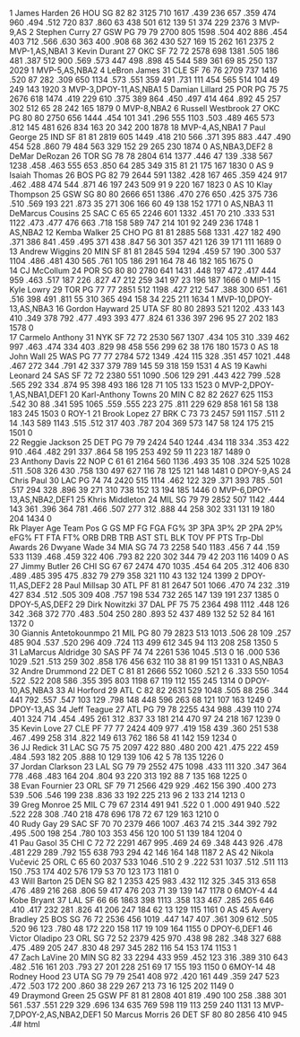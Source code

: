 1	James Harden	26	HOU	SG	82	82	3125	710	1617	.439	236	657	.359	474	960	.494	.512	720	837	.860	63	438	501	612	139	51	374	229	2376	3	MVP-9,AS
2	Stephen Curry	27	GSW	PG	79	79	2700	805	1598	.504	402	886	.454	403	712	.566	.630	363	400	.908	68	362	430	527	169	15	262	161	2375	2	MVP-1,AS,NBA1
3	Kevin Durant	27	OKC	SF	72	72	2578	698	1381	.505	186	481	.387	512	900	.569	.573	447	498	.898	45	544	589	361	69	85	250	137	2029	1	MVP-5,AS,NBA2
4	LeBron James	31	CLE	SF	76	76	2709	737	1416	.520	87	282	.309	650	1134	.573	.551	359	491	.731	111	454	565	514	104	49	249	143	1920	3	MVP-3,DPOY-11,AS,NBA1
5	Damian Lillard	25	POR	PG	75	75	2676	618	1474	.419	229	610	.375	389	864	.450	.497	414	464	.892	45	257	302	512	65	28	242	165	1879	0	MVP-8,NBA2
6	Russell Westbrook	27	OKC	PG	80	80	2750	656	1444	.454	101	341	.296	555	1103	.503	.489	465	573	.812	145	481	626	834	163	20	342	200	1878	18	MVP-4,AS,NBA1
7	Paul George	25	IND	SF	81	81	2819	605	1449	.418	210	566	.371	395	883	.447	.490	454	528	.860	79	484	563	329	152	29	265	230	1874	0	AS,NBA3,DEF2
8	DeMar DeRozan	26	TOR	SG	78	78	2804	614	1377	.446	47	139	.338	567	1238	.458	.463	555	653	.850	64	285	349	315	81	21	175	167	1830	0	AS
9	Isaiah Thomas	26	BOS	PG	82	79	2644	591	1382	.428	167	465	.359	424	917	.462	.488	474	544	.871	46	197	243	509	91	9	220	167	1823	0	AS
10	Klay Thompson	25	GSW	SG	80	80	2666	651	1386	.470	276	650	.425	375	736	.510	.569	193	221	.873	35	271	306	166	60	49	138	152	1771	0	AS,NBA3
11	DeMarcus Cousins	25	SAC	C	65	65	2246	601	1332	.451	70	210	.333	531	1122	.473	.477	476	663	.718	158	589	747	214	101	92	249	236	1748	1	AS,NBA2
12	Kemba Walker	25	CHO	PG	81	81	2885	568	1331	.427	182	490	.371	386	841	.459	.495	371	438	.847	56	301	357	421	126	39	171	111	1689	0	
13	Andrew Wiggins	20	MIN	SF	81	81	2845	594	1294	.459	57	190	.300	537	1104	.486	.481	430	565	.761	105	186	291	164	78	46	182	165	1675	0	
14	CJ McCollum	24	POR	SG	80	80	2780	641	1431	.448	197	472	.417	444	959	.463	.517	187	226	.827	47	212	259	341	97	23	196	187	1666	0	MIP-1
15	Kyle Lowry	29	TOR	PG	77	77	2851	512	1198	.427	212	547	.388	300	651	.461	.516	398	491	.811	55	310	365	494	158	34	225	211	1634	1	MVP-10,DPOY-13,AS,NBA3
16	Gordon Hayward	25	UTA	SF	80	80	2893	521	1202	.433	143	410	.349	378	792	.477	.493	393	477	.824	61	336	397	296	95	27	202	183	1578	0	
17	Carmelo Anthony	31	NYK	SF	72	72	2530	567	1307	.434	105	310	.339	462	997	.463	.474	334	403	.829	98	458	556	299	62	38	176	180	1573	0	AS
18	John Wall	25	WAS	PG	77	77	2784	572	1349	.424	115	328	.351	457	1021	.448	.467	272	344	.791	42	337	379	789	145	59	318	159	1531	4	AS
19	Kawhi Leonard	24	SAS	SF	72	72	2380	551	1090	.506	129	291	.443	422	799	.528	.565	292	334	.874	95	398	493	186	128	71	105	133	1523	0	MVP-2,DPOY-1,AS,NBA1,DEF1
20	Karl-Anthony Towns	20	MIN	C	82	82	2627	625	1153	.542	30	88	.341	595	1065	.559	.555	223	275	.811	229	629	858	161	58	138	183	245	1503	0	ROY-1
21	Brook Lopez	27	BRK	C	73	73	2457	591	1157	.511	2	14	.143	589	1143	.515	.512	317	403	.787	204	369	573	147	58	124	175	215	1501	0	
22	Reggie Jackson	25	DET	PG	79	79	2424	540	1244	.434	118	334	.353	422	910	.464	.482	291	337	.864	58	195	253	492	59	11	223	187	1489	0	
23	Anthony Davis	22	NOP	C	61	61	2164	560	1136	.493	35	108	.324	525	1028	.511	.508	326	430	.758	130	497	627	116	78	125	121	148	1481	0	DPOY-9,AS
24	Chris Paul	30	LAC	PG	74	74	2420	515	1114	.462	122	329	.371	393	785	.501	.517	294	328	.896	39	271	310	738	152	13	194	185	1446	0	MVP-6,DPOY-13,AS,NBA2,DEF1
25	Khris Middleton	24	MIL	SG	79	79	2852	507	1142	.444	143	361	.396	364	781	.466	.507	277	312	.888	44	258	302	331	131	19	180	204	1434	0	
Rk	Player	Age	Team	Pos	G	GS	MP	FG	FGA	FG%	3P	3PA	3P%	2P	2PA	2P%	eFG%	FT	FTA	FT%	ORB	DRB	TRB	AST	STL	BLK	TOV	PF	PTS	Trp-Dbl	Awards
26	Dwyane Wade	34	MIA	SG	74	73	2258	540	1183	.456	7	44	.159	533	1139	.468	.459	322	406	.793	82	220	302	344	79	42	203	116	1409	0	AS
27	Jimmy Butler	26	CHI	SG	67	67	2474	470	1035	.454	64	205	.312	406	830	.489	.485	395	475	.832	79	279	358	321	110	43	132	124	1399	2	DPOY-11,AS,DEF2
28	Paul Millsap	30	ATL	PF	81	81	2647	501	1066	.470	74	232	.319	427	834	.512	.505	309	408	.757	198	534	732	265	147	139	191	237	1385	0	DPOY-5,AS,DEF2
29	Dirk Nowitzki	37	DAL	PF	75	75	2364	498	1112	.448	126	342	.368	372	770	.483	.504	250	280	.893	52	437	489	132	52	52	84	161	1372	0	
30	Giannis Antetokounmpo	21	MIL	PG	80	79	2823	513	1013	.506	28	109	.257	485	904	.537	.520	296	409	.724	113	499	612	345	94	113	208	258	1350	5	
31	LaMarcus Aldridge	30	SAS	PF	74	74	2261	536	1045	.513	0	16	.000	536	1029	.521	.513	259	302	.858	176	456	632	110	38	81	99	151	1331	0	AS,NBA3
32	Andre Drummond	22	DET	C	81	81	2666	552	1060	.521	2	6	.333	550	1054	.522	.522	208	586	.355	395	803	1198	67	119	112	155	245	1314	0	DPOY-10,AS,NBA3
33	Al Horford	29	ATL	C	82	82	2631	529	1048	.505	88	256	.344	441	792	.557	.547	103	129	.798	148	448	596	263	68	121	107	163	1249	0	DPOY-13,AS
34	Jeff Teague	27	ATL	PG	79	78	2255	434	988	.439	110	274	.401	324	714	.454	.495	261	312	.837	33	181	214	470	97	24	218	167	1239	0	
35	Kevin Love	27	CLE	PF	77	77	2424	409	977	.419	158	439	.360	251	538	.467	.499	258	314	.822	149	613	762	186	58	41	142	159	1234	0	
36	JJ Redick	31	LAC	SG	75	75	2097	422	880	.480	200	421	.475	222	459	.484	.593	182	205	.888	10	129	139	106	42	5	78	135	1226	0	
37	Jordan Clarkson	23	LAL	SG	79	79	2552	475	1098	.433	111	320	.347	364	778	.468	.483	164	204	.804	93	220	313	192	88	7	135	168	1225	0	
38	Evan Fournier	23	ORL	SF	79	71	2566	429	929	.462	156	390	.400	273	539	.506	.546	199	238	.836	33	192	225	213	96	2	133	214	1213	0	
39	Greg Monroe	25	MIL	C	79	67	2314	491	941	.522	0	1	.000	491	940	.522	.522	228	308	.740	218	478	696	178	72	67	129	163	1210	0	
40	Rudy Gay	29	SAC	SF	70	70	2379	466	1007	.463	74	215	.344	392	792	.495	.500	198	254	.780	103	353	456	120	100	51	139	184	1204	0	
41	Pau Gasol	35	CHI	C	72	72	2291	467	995	.469	24	69	.348	443	926	.478	.481	229	289	.792	155	638	793	294	42	146	164	148	1187	2	AS
42	Nikola Vučević	25	ORL	C	65	60	2037	533	1046	.510	2	9	.222	531	1037	.512	.511	113	150	.753	174	402	576	179	53	70	123	173	1181	0	
43	Will Barton	25	DEN	SG	82	1	2353	425	983	.432	112	325	.345	313	658	.476	.489	216	268	.806	59	417	476	203	71	39	139	147	1178	0	6MOY-4
44	Kobe Bryant	37	LAL	SF	66	66	1863	398	1113	.358	133	467	.285	265	646	.410	.417	232	281	.826	41	206	247	184	62	13	129	115	1161	0	AS
45	Avery Bradley	25	BOS	SG	76	72	2536	456	1019	.447	147	407	.361	309	612	.505	.520	96	123	.780	48	172	220	158	117	19	109	164	1155	0	DPOY-6,DEF1
46	Victor Oladipo	23	ORL	SG	72	52	2379	425	970	.438	98	282	.348	327	688	.475	.489	205	247	.830	48	297	345	282	116	54	153	174	1153	1	
47	Zach LaVine	20	MIN	SG	82	33	2294	433	959	.452	123	316	.389	310	643	.482	.516	161	203	.793	27	201	228	251	69	17	155	193	1150	0	6MOY-14
48	Rodney Hood	23	UTA	SG	79	79	2541	408	972	.420	161	449	.359	247	523	.472	.503	172	200	.860	38	229	267	213	73	16	125	202	1149	0	
49	Draymond Green	25	GSW	PF	81	81	2808	401	819	.490	100	258	.388	301	561	.537	.551	229	329	.696	134	635	769	598	119	113	259	240	1131	13	MVP-7,DPOY-2,AS,NBA2,DEF1
50	Marcus Morris	26	DET	SF	80	80	2856	410	945	.4# html
